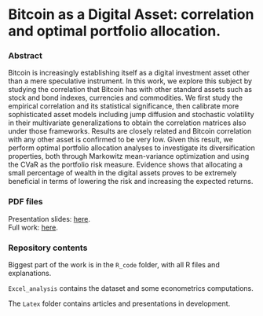 # Bitcoin as a Digital Asset: correlation and optimal portfolio allocation.

### Abstract

Bitcoin is increasingly establishing itself as a digital investment asset other than a mere speculative instrument. In this work, we explore this subject by studying the correlation that Bitcoin has with other standard assets such as stock and bond indexes,  currencies and commodities. We first study the empirical correlation and its statistical significance, then calibrate more sophisticated asset models including jump diffusion and stochastic volatility in their multivariate generalizations to obtain the correlation matrices also under those frameworks. Results are closely related and Bitcoin correlation  with any other asset is confirmed to be very low. Given this result, we perform optimal portfolio allocation analyses to investigate its diversification properties, both through Markowitz mean-variance optimization and using the CVaR as the portfolio risk measure. Evidence shows that allocating a small percentage of wealth in the digital assets proves to be extremely beneficial in terms of lowering the risk and increasing the expected returns.

### PDF files

Presentation slides: [here](https://drive.google.com/file/d/1dhg68twKjSyXnhouXJfBoDoaoG7mxSH_/view?usp=drive_link).\
Full work: [here](https://drive.google.com/file/d/1etHLJBCNrHlD4wIgr5HgmrcDvqjV6XBM/view?usp=drive_link).

### Repository contents

Biggest part of the work is in the `R_code` folder, with all R files and explanations. 

`Excel_analysis` contains the dataset and some econometrics computations.

The `Latex` folder contains articles and presentations in development.

